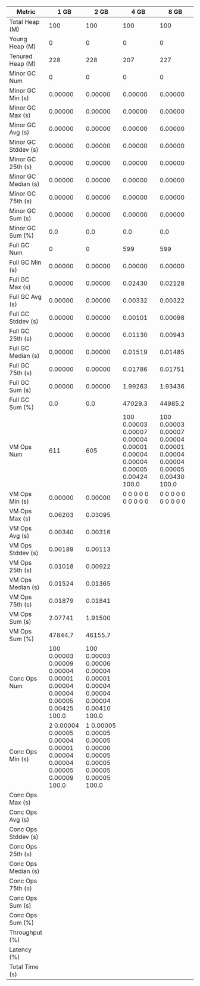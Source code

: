 | Metric | 1 GB | 2 GB | 4 GB | 8 GB |
|------|----|----|----|----|
| Total Heap (M) | 100 | 100 | 100 | 100 |
| Young Heap (M) | 0 | 0 | 0 | 0 |
| Tenured Heap (M) | 228 | 228 | 207 | 227 |
| Minor GC Num | 0 | 0 | 0 | 0 |
| Minor GC Min (s) | 0.00000 | 0.00000 | 0.00000 | 0.00000 |
| Minor GC Max (s) | 0.00000 | 0.00000 | 0.00000 | 0.00000 |
| Minor GC Avg (s) | 0.00000 | 0.00000 | 0.00000 | 0.00000 |
| Minor GC Stddev (s) | 0.00000 | 0.00000 | 0.00000 | 0.00000 |
| Minor GC 25th (s) | 0.00000 | 0.00000 | 0.00000 | 0.00000 |
| Minor GC Median (s) | 0.00000 | 0.00000 | 0.00000 | 0.00000 |
| Minor GC 75th (s) | 0.00000 | 0.00000 | 0.00000 | 0.00000 |
| Minor GC Sum (s) | 0.00000 | 0.00000 | 0.00000 | 0.00000 |
| Minor GC Sum (%) | 0.0 | 0.0 | 0.0 | 0.0 |
| Full GC Num | 0 | 0 | 599 | 599 |
| Full GC Min (s) | 0.00000 | 0.00000 | 0.00000 | 0.00000 |
| Full GC Max (s) | 0.00000 | 0.00000 | 0.02430 | 0.02128 |
| Full GC Avg (s) | 0.00000 | 0.00000 | 0.00332 | 0.00322 |
| Full GC Stddev (s) | 0.00000 | 0.00000 | 0.00101 | 0.00098 |
| Full GC 25th (s) | 0.00000 | 0.00000 | 0.01130 | 0.00943 |
| Full GC Median (s) | 0.00000 | 0.00000 | 0.01519 | 0.01485 |
| Full GC 75th (s) | 0.00000 | 0.00000 | 0.01786 | 0.01751 |
| Full GC Sum (s) | 0.00000 | 0.00000 | 1.99263 | 1.93436 |
| Full GC Sum (%) | 0.0 | 0.0 | 47029.3 | 44985.2 |
| VM Ops Num | 611 | 605 | 100	0.00003	0.00007	0.00004	0.00001	0.00004	0.00004	0.00005	0.00424	100.0 | 100	0.00003	0.00007	0.00004	0.00001	0.00004	0.00004	0.00005	0.00430	100.0 |
| VM Ops Min (s) | 0.00000 | 0.00000 | 0	0	0	0	0	0	0	0	0	0 | 0	0	0	0	0	0	0	0	0	0 |
| VM Ops Max (s) | 0.06203 | 0.03095 |  |  |
| VM Ops Avg (s) | 0.00340 | 0.00316 |  |  |
| VM Ops Stddev (s) | 0.00189 | 0.00113 |  |  |
| VM Ops 25th (s) | 0.01018 | 0.00922 |  |  |
| VM Ops Median (s) | 0.01524 | 0.01365 |  |  |
| VM Ops 75th (s) | 0.01879 | 0.01841 |  |  |
| VM Ops Sum (s) | 2.07741 | 1.91500 |  |  |
| VM Ops Sum (%) | 47844.7 | 46155.7 |  |  |
| Conc Ops Num | 100	0.00003	0.00009	0.00004	0.00001	0.00004	0.00004	0.00005	0.00425	100.0 | 100	0.00003	0.00006	0.00004	0.00001	0.00004	0.00004	0.00004	0.00410	100.0 |  |  |
| Conc Ops Min (s) | 2	0.00004	0.00005	0.00004	0.00001	0.00004	0.00004	0.00005	0.00009	100.0 | 1	0.00005	0.00005	0.00005	0.00000	0.00005	0.00005	0.00005	0.00005	100.0 |  |  |
| Conc Ops Max (s) |  |  |  |  |
| Conc Ops Avg (s) |  |  |  |  |
| Conc Ops Stddev (s) |  |  |  |  |
| Conc Ops 25th (s) |  |  |  |  |
| Conc Ops Median (s) |  |  |  |  |
| Conc Ops 75th (s) |  |  |  |  |
| Conc Ops Sum (s) |  |  |  |  |
| Conc Ops Sum (%) |  |  |  |  |
| Throughput (%) |  |  |  |  |
| Latency (%) |  |  |  |  |
| Total Time (s) |  |  |  |  |
